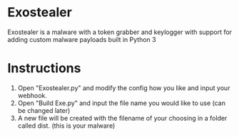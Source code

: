 # Exostealer

Exostealer is a malware with a token grabber and keylogger 
with support for adding custom malware payloads built in 
Python 3

# Instructions

1. Open "Exostealer.py" and modify the config how you like and input your webhook.
2. Open "Build Exe.py" and input the file name you would like to use (can be changed later)
3. A new file will be created with the filename of your choosing in a folder called dist. (this is your malware)
